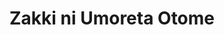 --- 
title: "Zakki ni Umoreta Otome"
publishdate: "2019-6-9T16:48:46+02:00"
src: "https://365manga.net/manga/zakki-ni-umoreta-otome"
image: "https://data.365manga.net/images/thumbnails/16127-zakki-ni-umoreta-otome.jpg"
description: "A young maiden seeks the perfect gift for the man she's fallen in love with."
---